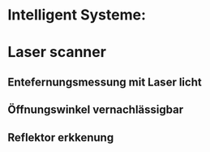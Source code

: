 # Intelligent Systeme: 
# Laser scanner
## Entefernungsmessung mit Laser licht
## Öffnungswinkel vernachlässigbar
## Reflektor erkkenung 


